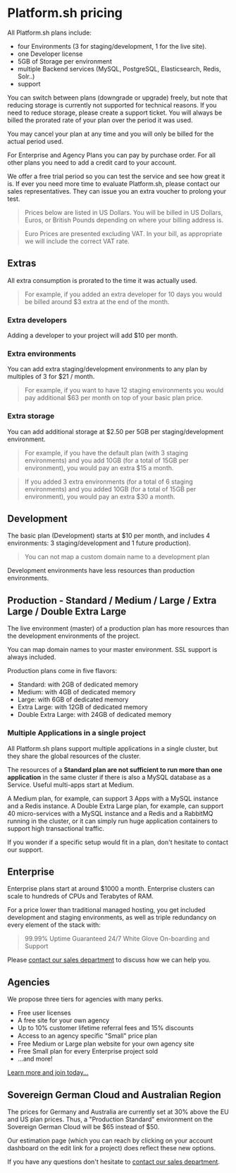 # Platform.sh pricing

All Platform.sh plans include:

* four Environments (3 for staging/development, 1 for the live site).
* one Developer license
* 5GB of Storage per environment
* multiple Backend services (MySQL, PostgreSQL, Elasticsearch, Redis, Solr..)
* support

You can switch between plans (downgrade or upgrade) freely, but note that reducing storage is currently not supported for technical reasons. If you need to reduce storage, please create a support ticket. You will always be billed the prorated rate of your plan over the period it was used.

You may cancel your plan at any time and you will only be billed for the actual period used.

For Enterprise and Agency Plans you can pay by purchase order. For all other plans you need to add a credit card to your account.

We offer a free trial period so you can test the service and see how great it is. If ever you need more time to evaluate Platform.sh, please contact our sales representatives. They can issue you an extra voucher to prolong your test.

> Prices below are listed in US Dollars.  You will be billed in US Dollars, Euros, or British Pounds depending on where your billing address is.

> Euro Prices are presented excluding VAT.  In your bill, as appropriate we will include the correct VAT rate.

## Extras

All extra consumption is prorated to the time it was actually used.

> For example, if you added an extra developer for 10 days you would be billed around $3 extra at the end of the month.

### Extra developers

Adding a developer to your project will add $10 per month.

### Extra environments

You can add extra staging/development environments to any plan by multiples of 3 for $21 / month.

> For example, if you want to have 12 staging environments you would pay additional $63 per month on top of your basic plan price.

### Extra storage

You can add additional storage at $2.50 per 5GB  per staging/development environment.

>For example, if you have the default plan (with 3 staging environments) and you add 10GB (for a total of 15GB per environment), you would pay an extra $15 a month.

>If you added 3 extra environments (for a total of 6 staging environments) and you added 10GB (for a total of 15GB per environment), you would pay an extra $30 a month.

## Development

The basic plan (Development) starts at $10 per month, and includes 4 environments: 3 staging/development and 1 future production).

> You can not map a custom domain name to a development plan

Development environments have less resources than production environments.

## Production - Standard / Medium / Large / Extra Large / Double Extra Large

The live environment (master) of a production plan has more resources than the development environments of the project.

You can map domain names to your master environment. SSL support is always included.

Production plans come in five flavors:

* Standard: with 2GB of dedicated memory
* Medium: with 4GB of dedicated memory
* Large: with 6GB of dedicated memory
* Extra Large: with 12GB of dedicated memory
* Double Extra Large: with 24GB of dedicated memory

### Multiple Applications in a single project

All Platform.sh plans support multiple applications in a single cluster, but they share the global resources of the cluster.

The resources of a **Standard plan are not sufficient to run more than one application** in the same cluster if there is also a MySQL database as a Service. Useful multi-apps start at Medium.

A Medium plan, for example, can support 3 Apps with a MySQL instance and a Redis instance.
A Double Extra Large plan, for example, can support 40 micro-services with a MySQL instance and a Redis and a RabbitMQ running in the cluster, or it can simply run huge application containers to support high transactional traffic.

If you wonder if a specific setup would fit in a plan, don't hesitate to contact our support.

## Enterprise

Enterprise plans start at around $1000 a month. Enterprise clusters can scale to hundreds of CPUs and Terabytes of RAM.

For a price lower than traditional managed hosting, you get included development and staging environments, as well as triple redundancy on every element of the stack with:

> 99.99% Uptime Guaranteed
> 24/7 White Glove On-boarding and Support

Please [contact our sales department](https://platform.sh/contact/) to discuss how we can help you.

## Agencies

We propose three tiers for agencies with many perks.

* Free user licenses
* A free site for your own agency
* Up to 10% customer lifetime referral fees and 15% discounts
* Access to an agency speciﬁc "Small" price plan
* Free Medium or Large plan website for your own agency site
* Free Small plan for every Enterprise project sold
* &hellip;and more!

[Learn more and join today...](https://platform.sh/solutions/agency)

## Sovereign German Cloud and Australian Region


The prices for Germany and Australia are currently set at 30% above the EU and US plan prices. Thus, a "Production Standard" environment on the Sovereign German Cloud will be $65 instead of $50.

Our estimation page (which you can reach by clicking on your account dashboard on the edit link for a project) does reflect these new options.

If you have any questions don't hesitate to [contact our sales department](https://platform.sh/contact/).
